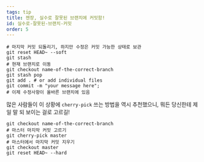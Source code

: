 ```yaml
---
tags: tip
title: 젠장, 실수로 잘못된 브랜치에 커밋함!
id: 실수로-잘못된-브랜치-커밋
order: 5
---
```


```git
# 마지막 커밋 되돌리기, 하지만 수정은 커밋 가능한 상태로 보관
git reset HEAD~ --soft
git stash
# 현재 브랜치로 이동
git checkout name-of-the-correct-branch
git stash pop
git add . # or add individual files
git commit -m "your message here";
# 이제 수정사항이 올바른 브랜치에 있음
```

많은 사람들이 이 상황에 `cherry-pick` 쓰는 방법을 역시 추천했으니, 뭐든 당신한테 제일 말 되 보이는 걸로 고르길!

```git
git checkout name-of-the-correct-branch
# 마스터 마지막 커밋 고르기
git cherry-pick master
# 마스터에서 마지막 커밋 지우기
git checkout master
git reset HEAD~ --hard
```